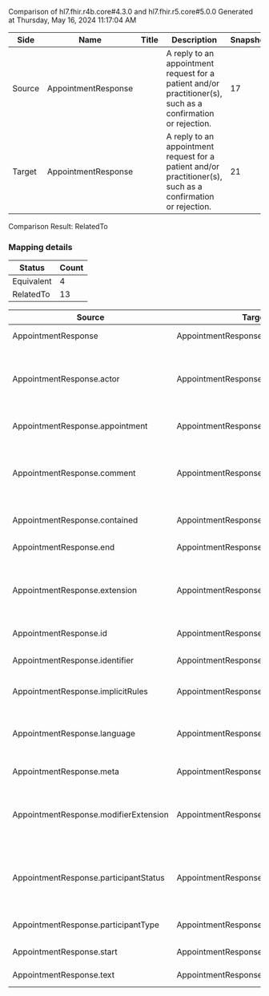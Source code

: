 Comparison of hl7.fhir.r4b.core#4.3.0 and hl7.fhir.r5.core#5.0.0
Generated at Thursday, May 16, 2024 11:17:04 AM

| Side | Name | Title | Description | Snapshot | Differential |
| --- | --- | --- | --- | --- | --- |
| Source | AppointmentResponse |  | A reply to an appointment request for a patient and/or practitioner(s), such as a confirmation or rejection. | 17 | 9 |
| Target | AppointmentResponse |  | A reply to an appointment request for a patient and/or practitioner(s), such as a confirmation or rejection. | 21 | 13 |


Comparison Result: RelatedTo


### Mapping details

| Status | Count |
| ------ | ----- |
Equivalent | 4 |
RelatedTo | 13 |


| Source | Target | Status | Message |
| ------ | ------ | ------ | ------- |
| AppointmentResponse | AppointmentResponse | Equivalent | R4B `AppointmentResponse` maps as Equivalent to R5 `AppointmentResponse` |
| AppointmentResponse.actor | AppointmentResponse.actor | SourceIsNarrowerThanTarget | R4B `AppointmentResponse.actor` maps as SourceIsNarrowerThanTarget to R5 `AppointmentResponse.actor` - actor has change due to type change: R4B `actor` `Reference` maps as SourceIsNarrowerThanTarget for R5 `actor` |
| AppointmentResponse.appointment | AppointmentResponse.appointment | Equivalent | R4B `AppointmentResponse.appointment` maps as Equivalent to R5 `AppointmentResponse.appointment` |
| AppointmentResponse.comment | AppointmentResponse.comment | SourceIsBroaderThanTarget | R4B `AppointmentResponse.comment` maps as SourceIsBroaderThanTarget to R5 `AppointmentResponse.comment` - comment has change due to type change: R4B comment string has no equivalent or mapped type in R5 comment |
| AppointmentResponse.contained | AppointmentResponse.contained | Equivalent | R4B `AppointmentResponse.contained` maps as Equivalent to R5 `AppointmentResponse.contained` |
| AppointmentResponse.end | AppointmentResponse.end | Equivalent | R4B `AppointmentResponse.end` maps as Equivalent to R5 `AppointmentResponse.end` |
| AppointmentResponse.extension | AppointmentResponse.extension | RelatedTo | R4B `AppointmentResponse.extension` maps as RelatedTo to R5 `AppointmentResponse.extension` - extension has change due to type change: R4B `extension` `Extension` maps as RelatedTo for R5 `extension` |
| AppointmentResponse.id | AppointmentResponse.id | Equivalent | R4B `AppointmentResponse.id` maps as Equivalent to R5 `AppointmentResponse.id` |
| AppointmentResponse.identifier | AppointmentResponse.identifier | Equivalent | R4B `AppointmentResponse.identifier` maps as Equivalent to R5 `AppointmentResponse.identifier` |
| AppointmentResponse.implicitRules | AppointmentResponse.implicitRules | Equivalent | R4B `AppointmentResponse.implicitRules` maps as Equivalent to R5 `AppointmentResponse.implicitRules` |
| AppointmentResponse.language | AppointmentResponse.language | RelatedTo | R4B `AppointmentResponse.language` maps as RelatedTo to R5 `AppointmentResponse.language` - language made the binding required (from Preferred) for http://hl7.org/fhir/ValueSet/all-languages|5.0.0 |
| AppointmentResponse.meta | AppointmentResponse.meta | Equivalent | R4B `AppointmentResponse.meta` maps as Equivalent to R5 `AppointmentResponse.meta` |
| AppointmentResponse.modifierExtension | AppointmentResponse.modifierExtension | RelatedTo | R4B `AppointmentResponse.modifierExtension` maps as RelatedTo to R5 `AppointmentResponse.modifierExtension` - modifierExtension has change due to type change: R4B `modifierExtension` `Extension` maps as RelatedTo for R5 `modifierExtension` |
| AppointmentResponse.participantStatus | AppointmentResponse.participantStatus | Equivalent | R4B `AppointmentResponse.participantStatus` maps as Equivalent to R5 `AppointmentResponse.participantStatus` - participantStatus has compatible required binding for code type: http://hl7.org/fhir/ValueSet/participationstatus|4.3.0 and http://hl7.org/fhir/ValueSet/appointmentresponse-status|5.0.0 (Equivalent) |
| AppointmentResponse.participantType | AppointmentResponse.participantType | Equivalent | R4B `AppointmentResponse.participantType` maps as Equivalent to R5 `AppointmentResponse.participantType` |
| AppointmentResponse.start | AppointmentResponse.start | Equivalent | R4B `AppointmentResponse.start` maps as Equivalent to R5 `AppointmentResponse.start` |
| AppointmentResponse.text | AppointmentResponse.text | Equivalent | R4B `AppointmentResponse.text` maps as Equivalent to R5 `AppointmentResponse.text` |

